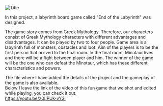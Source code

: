 <img align="center" src="bel.png" alt="Title">

In this project, a labyrinth board game called "End of the Labyrinth" was designed.

The game story comes from Greek Mythology. Therefore, our characters consist of Greek Mythology characters with different advantages and disadvantages. It can be played by two 
to four people. Game area is a labyrinth full of monsters, obstacles and loot. Aim of the players is to be the first person that arrived to the final room. In the final room, Minotaur lives and there will be a fight between player and him. The winner of the game will be the one who can defeat the Minotaur, which has these different characteristics and powers.

The file where I have added the details of the project and the gameplay of the game is also available. </br>
Below I leave the link of the video of this fun game that we shot and edited while playing, you can check it out. </br>
https://youtu.be/z0LPUk-vY3I


